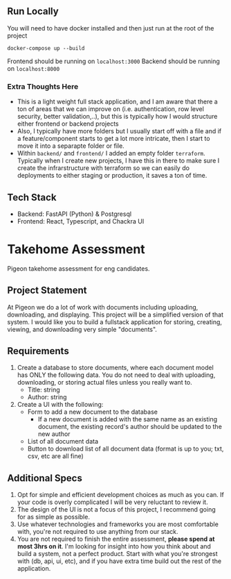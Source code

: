 
## Run Locally
You will need to have docker installed and then just run at the root of the project
```
docker-compose up --build
```

Frontend should be running on `localhost:3000`
Backend should be running on `localhost:8000`

### Extra Thoughts Here
- This is a light weight full stack application, and I am aware that there a ton of areas that we can improve on (i.e. authentication, row level security, better validation,..), but this is typically how I would structure either frontend or backend projects
- Also, I typically have more folders but I usually start off with a file and if a feature/component starts to get a lot more intricate, then I start to move it into a separapte folder or file.
- Within `backend/` and `frontend/` I added an empty folder `terraform`. Typically when I create new projects, I have this in there to make sure I create the infrarstructure with terraform so we can easily do deployments to either staging or production, it saves a ton of time.


## Tech Stack
- Backend: FastAPI (Python) & Postgresql
- Frontend: React, Typescript, and Chackra UI

# Takehome Assessment
Pigeon takehome assessment for eng candidates.

## Project Statement
At Pigeon we do a lot of work with documents including uploading, downloading, and displaying. This project will be a simplified version of that system. I would like you to build a fullstack application for storing, creating, viewing, and downloading very simple "documents".

## Requirements
1. Create a database to store documents, where each document model has ONLY the following data. You do not need to deal with uploading, downloading, or storing actual files unless you really want to.
    * Title: string
    * Author: string
2. Create a UI with the following:
    * Form to add a new document to the database
        * If a new document is added with the same name as an existing document, the existing record's author should be updated to the new author
    * List of all document data
    * Button to download list of all document data (format is up to you; txt, csv, etc are all fine)

## Additional Specs
1. Opt for simple and efficient development choices as much as you can. If your code is overly complicated I will be very reluctant to review it.
2. The design of the UI is not a focus of this project, I recommend going for as simple as possible.
3. Use whatever technologies and frameworks you are most comfortable with, you're not required to use anything from our stack.
5. You are not required to finish the entire assessment, **please spend at most 3hrs on it**. I'm looking for insight into how you think about and build a system, not a perfect product. Start with what you're strongest with (db, api, ui, etc), and if you have extra time build out the rest of the application.
